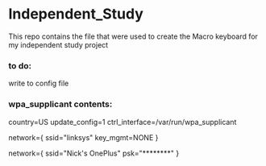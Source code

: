 # Independent_Study
This repo contains the file that were used to create the Macro keyboard for my independent study project

### to do:
write to config file

### wpa_supplicant contents:
country=US
update_config=1
ctrl_interface=/var/run/wpa_supplicant

network={
 ssid="linksys"
 key_mgmt=NONE
}

network={
  ssid="Nick's OnePlus"
  psk="********"
 }
